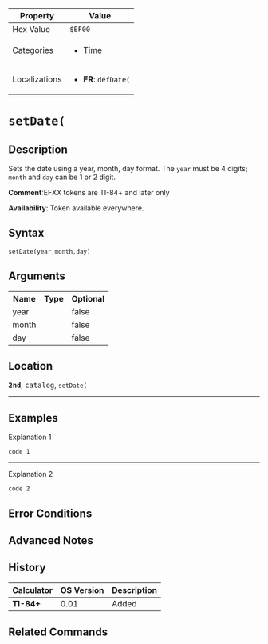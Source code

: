 | Property      | Value |
|---------------|-------|
| Hex Value     | `$EF00`|
| Categories    | <ul><li>[Time](<../categories/Time.md>)</li></ul> |
| Localizations | <ul><li><b>FR</b>: `défDate(`</li></ul> |

# `setDate(`

## Description
Sets the date using a year, month, day format. The `year` must be 4 digits; `month` and `day` can be 1 or 2 digit.

<b>Comment</b>:EFXX tokens are TI-84+ and later only

<b>Availability</b>: Token available everywhere.

## Syntax
`setDate(year,month,day)`

## Arguments
<table>
<tr><th>Name</th><th>Type</th><th>Optional</th></tr>

<tr><td>year</td><td></td><td>false</td></tr>

<tr><td>month</td><td></td><td>false</td></tr>

<tr><td>day</td><td></td><td>false</td></tr>

</table>

## Location
<tt><kbd><b>2nd</b></kbd></tt>, <kbd>catalog</kbd>, `setDate(`
<hr>

## Examples

Explanation 1
```ti-basic
code 1
```
---
Explanation 2
```ti-basic
code 2
```

## Error Conditions


## Advanced Notes


## History
| Calculator | OS Version | Description |
|------------|------------|-------------|
| <b>TI-84+</b> | 0.01 | Added

## Related Commands

    